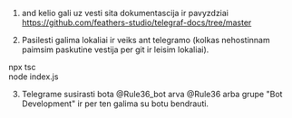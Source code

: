 1. and kelio gali uz vesti sita dokumentascija ir pavyzdziai
https://github.com/feathers-studio/telegraf-docs/tree/master


2. Pasilesti galima lokaliai ir veiks ant telegramo (kolkas nehostinnam paimsim paskutine vestija per git ir leisim lokaliai). 

npx tsc      
node index.js

3. Telegrame susirasti bota @Rule36_bot arva @Rule36 arba grupe "Bot Development" ir per ten galima su botu bendrauti.